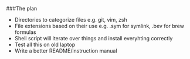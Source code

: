 ###The plan

* Directories to categorize files e.g. git, vim, zsh
* File extensions based on their use e.g. .sym for symlink, .bev for brew formulas
* Shell script will iterate over things and install everyhting correctly
* Test all this on old laptop
* Write a better README/instruction manual
